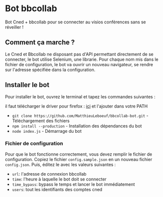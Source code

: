 # Bot bbcollab
Bot Cned + bbcollab pour se connecter au visios conférences sans se réveiller !

## Comment ça marche ?

Le Cned et Bbcollab ne disposant pas d'API permettant directement de se connecter, le bot utilise Selenium, une librarie. Pour chaque nom mis dans le fichier de configuration, le bot va ouvrir un nouveau navigateur, se rendre sur l'adresse spécifiée dans la configuration.

## Installer le bot

Pour installer le bot, ouvrez le terminal et tapez les commandes suivantes :

il faut télécharger le driver pour firefox : [ici](https://github.com/mozilla/geckodriver/releases) et l'ajouter dans votre PATH

* `git clone https://github.com/MatthieuLeboeuf/bbcollab-bot.git` - Téléchargement des fichiers
* `npm install --production` - Installation des dépendances du bot
* `node index.js` - Démarrage du bot

### Fichier de configuration

Pour que le bot fonctionne correctement, vous devez remplir le fichier de configuration. Copiez le fichier `config.sample.json` en un nouveau fichier `config.json`. Puis, éditez le avec les valeurs suivantes :

* `url`: l'adresse de connexion bbcollab
* `time`: l'heure à laquelle le bot doit se connecter
* `time_bypass`: bypass le temps et lancer le bot immédiatement
* `users`: tout les identifiants des comptes cned